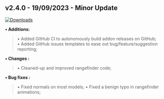 ## **v2.4.0 - 19/09/2023 - Minor Update**

[![Downloads](https://img.shields.io/github/downloads/nltp-ashes/Western-Goods/v2.4.0/total?label=Downloads)]()

**• Additions:**
> • Added GitHub CI to autonomously build addon releases on GitHub;
> • Added GitHub issues templates to ease out bug/feature/suggestion reporting;

**• Changes :**
> • Cleaned-up and improved rangefinder code;

**• Bug fixes :**
> • Fixed normals on most models;
> • Fixed a benign typo in rangefinder animations;